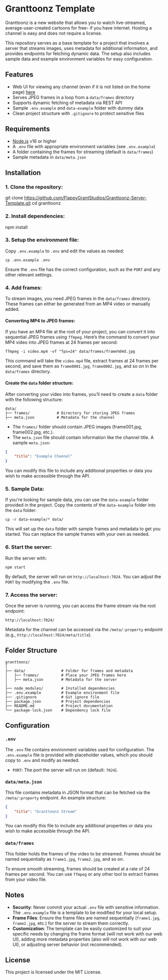 # Granttoonz Template

Granttoonz is a new website that allows you to watch live-streamed, average-user-created cartoons for free- if you have internet. Hosting a channel is easy and does not require a license.

This repository serves as a base template for a project that involves a server that streams images, uses metadata for additional information, and provides endpoints for fetching dynamic data. The setup also includes sample data and example environment variables for easy configuration.

## Features
- Web UI for viewing any channel (even if it is not listed on the home page) [here](https://granttoonz.flappygrant.com)
- Serves JPEG frames in a loop from a `data/frames` directory
- Supports dynamic fetching of metadata via REST API
- Sample `.env.example` and `data-example` folder with dummy data
- Clean project structure with `.gitignore` to protect sensitive files

## Requirements
- [Node.js](https://nodejs.org/) v16 or higher
- A `.env` file with appropriate environment variables (see `.env.example`)
- A folder containing the frames for streaming (default is `data/frames`)
- Sample metadata in `data/meta.json`

## Installation

### 1. Clone the repository:
git clone https://github.com/FlappyGrantStudios/Granttoonz-Server-Template.git
cd granttoonz

### 2. Install dependencies:
npm install

### 3. Setup the environment file:
Copy `.env.example` to `.env` and edit the values as needed:

```shell
cp .env.example .env
```

Ensure the `.env` file has the correct configuration, such as the `PORT` and any other relevant settings.

### 4. Add frames:
To stream images, you need JPEG frames in the `data/frames` directory. These frames can either be generated from an MP4 video or manually added. 

#### Converting MP4 to JPEG frames:
If you have an MP4 file at the root of your project, you can convert it into sequential JPEG frames using `ffmpeg`. Here’s the command to convert your MP4 video into JPEG frames at 24 frames per second:

```shell
ffmpeg -i video.mp4 -vf "fps=24" data/frames/frame%04d.jpg
```

This command will take the `video.mp4` file, extract frames at 24 frames per second, and save them as `frame0001.jpg`, `frame0002.jpg`, and so on in the `data/frames` directory.

#### Create the `data` folder structure:
After converting your video into frames, you’ll need to create a `data` folder with the following structure:

```directory-structure
data/
├── frames/            # Directory for storing JPEG frames
├── meta.json          # Metadata for the channel
```

- The `frames/` folder should contain JPEG images (frame001.jpg, frame002.jpg, etc.).
- The `meta.json` file should contain information like the channel title. A sample `meta.json`:

```json
{
    "title": "Example Channel"
}
```

You can modify this file to include any additional properties or data you wish to make accessible through the API.

### 5. Sample Data:
If you're looking for sample data, you can use the `data-example` folder provided in the project. Copy the contents of the `data-example` folder into the `data` folder:

```shell
cp -r data-example/* data/
```

This will set up the `data` folder with sample frames and metadata to get you started. You can replace the sample frames with your own as needed.

### 6. Start the server:
Run the server with:
```shell
npm start
```

By default, the server will run on `http://localhost:7024`. You can adjust the `PORT` by modifying the `.env` file.

### 7. Access the server:
Once the server is running, you can access the frame stream via the root endpoint:

```url
http://localhost:7024/
```

Metadata for the channel can be accessed via the `/meta/:property` endpoint (e.g., `http://localhost:7024/meta/title`).

## Folder Structure

```directory-structure
granttoonz/
│
├── data/                # Folder for frames and metadata
│   ├── frames/          # Place your JPEG frames here
│   ├── meta.json        # Metadata for the server
│
├── node_modules/        # Installed dependencies
├── .env.example         # Example environment file
├── .gitignore           # Git ignore file
├── package.json         # Project dependencies
├── README.md            # Project documentation
└── package-lock.json    # Dependency lock file
```

## Configuration

### `.env`
The `.env` file contains environment variables used for configuration. The `.env.example` file is provided with placeholder values, which you should copy to `.env` and modify as needed.

- `PORT`: The port the server will run on (default: `7024`).

### `data/meta.json`
This file contains metadata in JSON format that can be fetched via the `/meta/:property` endpoint. An example structure:

```json
{
    "title": "Granttoonz Stream"
}
```

You can modify this file to include any additional properties or data you wish to make accessible through the API.

### `data/frames`
This folder holds the frames of the video to be streamed. Frames should be named sequentially as `frame1.jpg`, `frame2.jpg`, and so on.

To ensure smooth streaming, frames should be created at a rate of 24 frames per second. You can use `ffmpeg` or any other tool to extract frames from your video file.

## Notes

- **Security**: Never commit your actual `.env` file with sensitive information. The `.env.example` file is a template to be modified for your local setup.
- **Frame Files**: Ensure the frame files are named sequentially (`frame1.jpg`, `frame2.jpg`, etc.) for the server to stream them correctly.
- **Customization**: The template can be easily customized to suit your specific needs by changing the frame format (will not work with our web UI), adding more metadata properties (also will not work with our web UI), or adjusting server behavior (not recommended).

## License
This project is licensed under the MIT License.
